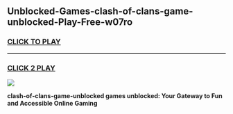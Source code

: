 
## Unblocked-Games-clash-of-clans-game-unblocked-Play-Free-w07ro
<h3>
<a href="https://premium76.site?title=clash-of-clans-game-unblocked&ref=24M">CLICK TO PLAY</a></h3>
<hr>

<h3>
<a href="https://premium76.site?title=clash-of-clans-game-unblocked&ref=24M">CLICK 2 PLAY</a>
  
</h3>

<a href="https://premium76.site?title=clash-of-clans-game-unblocked&ref=24M"><img src="https://clearcache.store/games.png"></a>


**clash-of-clans-game-unblocked games unblocked: Your Gateway to Fun and Accessible Online Gaming**

